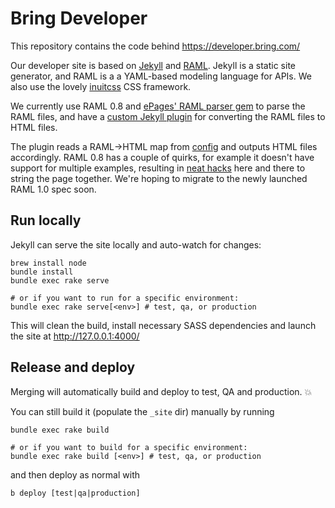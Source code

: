 Bring Developer
===============

This repository contains the code behind https://developer.bring.com/

Our developer site is based on [Jekyll](https://jekyllrb.com/) and
[RAML](https://raml.org/). Jekyll is a static site generator, and  RAML
is a a YAML-based modeling language for APIs. We also use the lovely
[inuitcss](https://github.com/inuitcss/getting-started) CSS framework.

We currently use RAML 0.8 and [ePages' RAML parser gem](https://github.com/ePages-de/raml_parser)
to parse the RAML files, and have a  [custom Jekyll plugin](_plugins/raml_generator.rb)
for converting the  RAML files to HTML files.

The plugin reads a RAML->HTML map from [config](_config.yml) and outputs
HTML files accordingly. RAML 0.8 has a couple of quirks, for example it
doesn't have support for multiple examples, resulting in
[neat hacks](_layouts/api.html#L185-L192) here and there to string the
page together. We're hoping to migrate to the newly launched RAML 1.0
spec soon.


Run locally
-----------

Jekyll can serve the site locally and auto-watch for changes:

    brew install node
    bundle install
    bundle exec rake serve
    
    # or if you want to run for a specific environment:
    bundle exec rake serve[<env>] # test, qa, or production
    
This will clean the build, install necessary SASS dependencies
and launch the site at http://127.0.0.1:4000/


Release and deploy
------------------

Merging will automatically build and deploy to test, QA and production. 💥

You can still build it (populate the `_site` dir) manually by running

    bundle exec rake build
    
    # or if you want to build for a specific environment:
    bundle exec rake build [<env>] # test, qa, or production

and then deploy as normal with 

    b deploy [test|qa|production]

